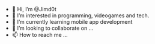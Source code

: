 - 👋 Hi, I’m @Jimd0t
- 👀 I’m interested in programming, videogames and tech.
- 🌱 I’m currently learning mobile app development
- 💞️ I’m looking to collaborate on ...
- 📫 How to reach me ...

<!---
Jimd0t/Jimd0t is a ✨ special ✨ repository because its `README.md` (this file) appears on your GitHub profile.
You can click the Preview link to take a look at your changes.
--->
